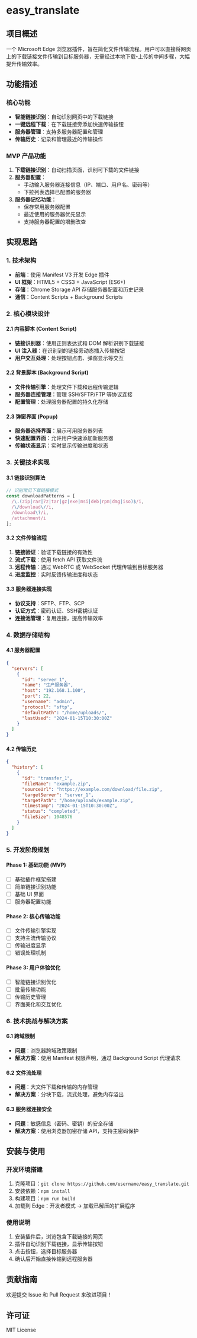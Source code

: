 # easy_translate

## 项目概述

一个 Microsoft Edge 浏览器插件，旨在简化文件传输流程。用户可以直接将网页上的下载链接文件传输到目标服务器，无需经过本地下载-上传的中间步骤，大幅提升传输效率。

## 功能描述

### 核心功能
- **智能链接识别**：自动识别网页中的下载链接
- **一键远程下载**：在下载链接旁添加快速传输按钮
- **服务器管理**：支持多服务器配置和管理
- **传输历史**：记录和管理最近的传输操作

### MVP 产品功能
1. **下载链接识别**：自动扫描页面，识别可下载的文件链接
2. **服务器配置**：
   - 手动输入服务器连接信息（IP、端口、用户名、密码等）
   - 下拉列表选择已配置的服务器
3. **服务器记忆功能**：
   - 保存常用服务器配置
   - 最近使用的服务器优先显示
   - 支持服务器配置的增删改查

## 实现思路

### 1. 技术架构
- **前端**：使用 Manifest V3 开发 Edge 插件
- **UI 框架**：HTML5 + CSS3 + JavaScript (ES6+)
- **存储**：Chrome Storage API 存储服务器配置和历史记录
- **通信**：Content Scripts + Background Scripts

### 2. 核心模块设计

#### 2.1 内容脚本 (Content Script)
- **链接识别器**：使用正则表达式和 DOM 解析识别下载链接
- **UI 注入器**：在识别到的链接旁动态插入传输按钮
- **用户交互处理**：处理按钮点击、弹窗显示等交互

#### 2.2 背景脚本 (Background Script)
- **文件传输引擎**：处理文件下载和远程传输逻辑
- **服务器连接管理**：管理 SSH/SFTP/FTP 等协议连接
- **配置管理**：处理服务器配置的持久化存储

#### 2.3 弹窗界面 (Popup)
- **服务器选择界面**：展示可用服务器列表
- **快速配置界面**：允许用户快速添加新服务器
- **传输状态显示**：实时显示传输进度和状态

### 3. 关键技术实现

#### 3.1 链接识别算法
```javascript
// 识别常见下载链接模式
const downloadPatterns = [
  /\.(zip|rar|7z|tar|gz|exe|msi|deb|rpm|dmg|iso)$/i,
  /\/download\//i,
  /download\?/i,
  /attachment/i
];
```

#### 3.2 文件传输流程
1. **链接验证**：验证下载链接的有效性
2. **流式下载**：使用 fetch API 获取文件流
3. **远程传输**：通过 WebRTC 或 WebSocket 代理传输到目标服务器
4. **进度监控**：实时反馈传输进度和状态

#### 3.3 服务器连接实现
- **协议支持**：SFTP、FTP、SCP
- **认证方式**：密码认证、SSH密钥认证
- **连接池管理**：复用连接，提高传输效率

### 4. 数据存储结构

#### 4.1 服务器配置
```json
{
  "servers": [
    {
      "id": "server_1",
      "name": "生产服务器",
      "host": "192.168.1.100",
      "port": 22,
      "username": "admin",
      "protocol": "sftp",
      "defaultPath": "/home/uploads/",
      "lastUsed": "2024-01-15T10:30:00Z"
    }
  ]
}
```

#### 4.2 传输历史
```json
{
  "history": [
    {
      "id": "transfer_1",
      "fileName": "example.zip",
      "sourceUrl": "https://example.com/download/file.zip",
      "targetServer": "server_1",
      "targetPath": "/home/uploads/example.zip",
      "timestamp": "2024-01-15T10:30:00Z",
      "status": "completed",
      "fileSize": 1048576
    }
  ]
}
```

### 5. 开发阶段规划

#### Phase 1: 基础功能 (MVP)
- [ ] 基础插件框架搭建
- [ ] 简单链接识别功能
- [ ] 基础 UI 界面
- [ ] 服务器配置功能

#### Phase 2: 核心传输功能
- [ ] 文件传输引擎实现
- [ ] 支持主流传输协议
- [ ] 传输进度显示
- [ ] 错误处理机制

#### Phase 3: 用户体验优化
- [ ] 智能链接识别优化
- [ ] 批量传输功能
- [ ] 传输历史管理
- [ ] 界面美化和交互优化

### 6. 技术挑战与解决方案

#### 6.1 跨域限制
- **问题**：浏览器跨域政策限制
- **解决方案**：使用 Manifest 权限声明，通过 Background Script 代理请求

#### 6.2 文件流处理
- **问题**：大文件下载和传输的内存管理
- **解决方案**：分块下载，流式处理，避免内存溢出

#### 6.3 服务器连接安全
- **问题**：敏感信息（密码、密钥）的安全存储
- **解决方案**：使用浏览器加密存储 API，支持主密码保护

## 安装与使用

### 开发环境搭建
1. 克隆项目：`git clone https://github.com/username/easy_translate.git`
2. 安装依赖：`npm install`
3. 构建项目：`npm run build`
4. 加载到 Edge：开发者模式 -> 加载已解压的扩展程序

### 使用说明
1. 安装插件后，浏览包含下载链接的网页
2. 插件自动识别下载链接，显示传输按钮
3. 点击按钮，选择目标服务器
4. 确认后开始直接传输到远程服务器

## 贡献指南

欢迎提交 Issue 和 Pull Request 来改进项目！

## 许可证

MIT License
